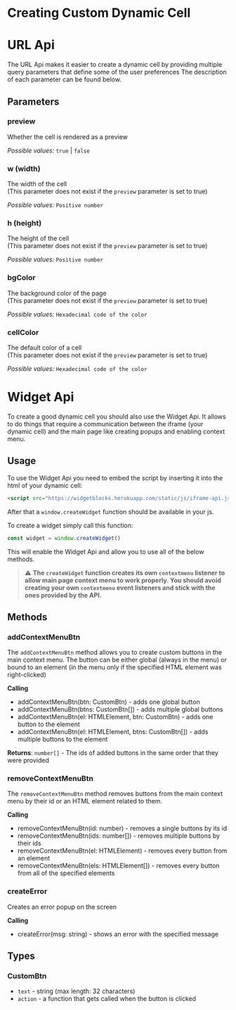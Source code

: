 <link rel="stylesheet" href="https://cdnjs.cloudflare.com/ajax/libs/highlight.js/11.6.0/styles/an-old-hope.min.css">
<link rel="stylesheet" href="/static/css/docs-page.css">

# Creating Custom Dynamic Cell

# URL Api

The URL Api makes it easier to create a dynamic cell by providing multiple query parameters that define some of the user preferences The description of each parameter can be found below.

## Parameters

### preview

Whether the cell is rendered as a preview

*Possible values:* `true` | `false`

### w (width)

The width of the cell\
(This parameter does not exist if the `preview` parameter is set to true)

*Possible values:* `Positive number`

### h (height)

The height of the cell\
(This parameter does not exist if the `preview` parameter is set to true)

*Possible values:* `Positive number`

### bgColor

The background color of the page\
(This parameter does not exist if the `preview` parameter is set to true)

*Possible values:* `Hexadecimal code of the color`

### cellColor

The default color of a cell\
(This parameter does not exist if the `preview` parameter is set to true)

*Possible values:* `Hexadecimal code of the color`

# Widget Api

To create a good dynamic cell you should also use the Widget Api. It allows to do things that require a communication between the iframe (your dynamic cell) and the main page like creating popups and enabling context menu.

## Usage

To use the Widget Api you need to embed the script by inserting it into the html of your dynamic cell:
```html
<script src="https://widgetblocks.herokuapp.com/static/js/iframe-api.js"></script>
```
After that a `window.createWidget` function should be available in your js.

To create a widget simply call this function:
```js
const widget = window.createWidget()
```
This will enable the Widget Api and allow you to use all of the below methods.

>⚠️ **The `createWidget` function creates its own `contextmenu` listener to allow main page context menu to work properly. You should avoid creating your own `contextmenu` event listeners and stick with the ones provided by the API.**

## Methods

### addContextMenuBtn

The `addContextMenuBtn` method allows you to create custom buttons in the main context menu. The button can be either global (always in the menu) or bound to an element (in the menu only if the specified HTML element was right-clicked)

**Calling**

* addContextMenuBtn(btn: CustomBtn) - adds one global button
* addContextMenuBtn(btns: CustomBtn[]) - adds multiple global buttons
* addContextMenuBtn(el: HTMLElement, btn: CustomBtn) - adds one button to the element
* addContextMenuBtn(el: HTMLElement, btns: CustomBtn[]) - adds multiple buttons to the element

**Returns**: `number[]` - The ids of added buttons in the same order that they were provided

### removeContextMenuBtn

The `removeContextMenuBtn` method removes buttons from the main context menu by their id or an HTML element related to them.

**Calling**

* removeContextMenuBtn(id: number) - removes a single buttons by its id
* removeContextMenuBtn(ids: number[]) - removes multiple buttons by their ids
* removeContextMenuBtn(el: HTMLElement) - removes every button from an element
* removeContextMenuBtn(els: HTMLElement[]) - removes every button from all of the specified elements

### createError

Creates an error popup on the screen

**Calling**

* createError(msg: string) - shows an error with the specified message

## Types

### CustomBtn

* `text` - string (max length: 32 characters)
* `action` - a function that gets called when the button is clicked

<script src="https://cdnjs.cloudflare.com/ajax/libs/highlight.js/11.6.0/highlight.min.js"></script>
<script>hljs.highlightAll()</script>
